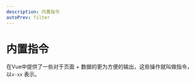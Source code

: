 ```yaml
---
description: 内置指令
autoPrev: filter
---
```


# 内置指令

在Vue中提供了一些对于页面 + 数据的更为方便的输出，这些操作就叫做指令，以`v-xx` 表示。

